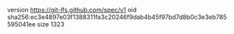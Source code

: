 version https://git-lfs.github.com/spec/v1
oid sha256:ec3e4897e03f1388311fa3c20246f9dab4b45f97bd7d8b0c3e3eb785595041ee
size 1323
